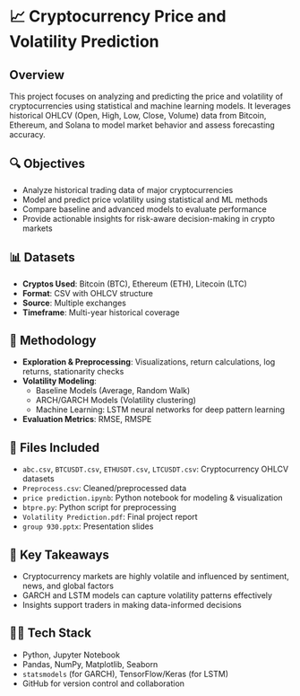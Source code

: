 # 📈 Cryptocurrency Price and Volatility Prediction 

## Overview
This project focuses on analyzing and predicting the price and volatility of cryptocurrencies using statistical and machine learning models. It leverages historical OHLCV (Open, High, Low, Close, Volume) data from Bitcoin, Ethereum, and Solana to model market behavior and assess forecasting accuracy.

## 🔍 Objectives
- Analyze historical trading data of major cryptocurrencies
- Model and predict price volatility using statistical and ML methods
- Compare baseline and advanced models to evaluate performance
- Provide actionable insights for risk-aware decision-making in crypto markets

## 📊 Datasets
- **Cryptos Used**: Bitcoin (BTC), Ethereum (ETH), Litecoin (LTC)
- **Format**: CSV with OHLCV structure
- **Source**: Multiple exchanges
- **Timeframe**: Multi-year historical coverage

## 🧪 Methodology
- **Exploration & Preprocessing**: Visualizations, return calculations, log returns, stationarity checks
- **Volatility Modeling**:
  - Baseline Models (Average, Random Walk)
  - ARCH/GARCH Models (Volatility clustering)
  - Machine Learning: LSTM neural networks for deep pattern learning
- **Evaluation Metrics**: RMSE, RMSPE

## 📁 Files Included
- `abc.csv`, `BTCUSDT.csv`, `ETHUSDT.csv`, `LTCUSDT.csv`: Cryptocurrency OHLCV datasets
- `Preprocess.csv`: Cleaned/preprocessed data
- `price prediction.ipynb`: Python notebook for modeling & visualization
- `btpre.py`: Python script for preprocessing
- `Volatility Prediction.pdf`: Final project report
- `group 930.pptx`: Presentation slides

## 📌 Key Takeaways
- Cryptocurrency markets are highly volatile and influenced by sentiment, news, and global factors
- GARCH and LSTM models can capture volatility patterns effectively
- Insights support traders in making data-informed decisions

## 👨‍💻 Tech Stack
- Python, Jupyter Notebook
- Pandas, NumPy, Matplotlib, Seaborn
- `statsmodels` (for GARCH), TensorFlow/Keras (for LSTM)
- GitHub for version control and collaboration